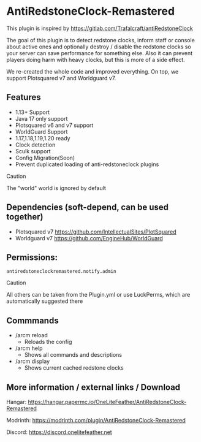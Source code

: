# AntiRedstoneClock-Remastered
This plugin is inspired by https://gitlab.com/Trafalcraft/antiRedstoneClock

The goal of this plugin is to detect redstone clocks, inform staff or console about active ones and optionally destroy / disable the redstone clocks so your server can save performance for something else. Also it can prevent players doing harm with heavy clocks, but this is more of a side effect.

We re-created the whole code and improved everything. On top, we support Plotsquared v7 and Worldguard v7.

## Features
- 1.13+ Support
- Java 17 only support
- Plotsquared v6 and v7 support
- WorldGuard Support
- 1.17,1.18,1.19,1.20 ready
- Clock detection
- Sculk support
- Config Migration(Soon)
- Prevent duplicated loading of anti-redstoneclock plugins

> [!CAUTION]
> The "world" world is ignored by default

## Dependencies (soft-depend, can be used together)
- Plotsquared v7 https://github.com/IntellectualSites/PlotSquared
- Worldguard v7 https://github.com/EngineHub/WorldGuard

## Permissions:
```
antiredstoneclockremastered.notify.admin
```
> [!CAUTION]
> All others can be taken from the Plugin.yml or use LuckPerms, which are automatically suggested there

## Commmands
- /arcm reload
  - Reloads the config
- /arcm help
  - Shows all commands and descriptions
- /arcm display
  - Shows current cached redstone clocks

## More information / external links / Download
Hangar: https://hangar.papermc.io/OneLiteFeather/AntiRedstoneClock-Remastered

Modrinth: https://modrinth.com/plugin/AntiRedstoneClock-Remastered

Discord: https://discord.onelitefeather.net
